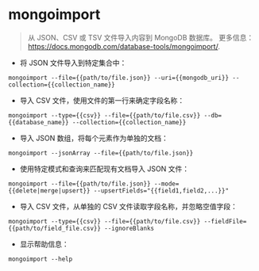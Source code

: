 # mongoimport

> 从 JSON、CSV 或 TSV 文件导入内容到 MongoDB 数据库。
> 更多信息：<https://docs.mongodb.com/database-tools/mongoimport/>.

- 将 JSON 文件导入到特定集合中：

`mongoimport --file={{path/to/file.json}} --uri={{mongodb_uri}} --collection={{collection_name}}`

- 导入 CSV 文件，使用文件的第一行来确定字段名称：

`mongoimport --type={{csv}} --file={{path/to/file.csv}} --db={{database_name}} --collection={{collection_name}}`

- 导入 JSON 数组，将每个元素作为单独的文档：

`mongoimport --jsonArray --file={{path/to/file.json}}`

- 使用特定模式和查询来匹配现有文档导入 JSON 文件：

`mongoimport --file={{path/to/file.json}} --mode={{delete|merge|upsert}} --upsertFields="{{field1,field2,...}}"`

- 导入 CSV 文件，从单独的 CSV 文件读取字段名称，并忽略空值字段：

`mongoimport --type={{csv}} --file={{path/to/file.csv}} --fieldFile={{path/to/field_file.csv}} --ignoreBlanks`

- 显示帮助信息：

`mongoimport --help`